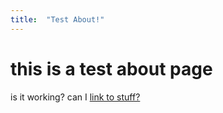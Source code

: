 ```yaml
---
title:  "Test About!"
---
```


# this is a test about page

is it working?
can I [link to stuff?](other)
